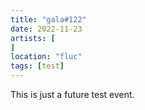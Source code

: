 ```yaml
---
title: "gala#122"
date: 2022-11-23
artists: [
]
location: "fluc"
tags: [test]
---
```

This is just a future test event.  
